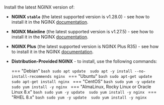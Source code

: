 Install the latest NGINX version of:

* **NGINX `stable`** (the latest supported version is v1.28.0) - see how to install it in the NGINX [documentation](https://docs.nginx.com/nginx/admin-guide/installing-nginx/installing-nginx-open-source/).
* **NGINX Mainline** (the latest supported version is v1.27.5) - see how to install it in the NGINX [documentation](https://docs.nginx.com/nginx/admin-guide/installing-nginx/installing-nginx-open-source/).
* **NGINX Plus** (the latest supported version is NGINX Plus R35) - see how to install it in the NGINX [documentation](https://docs.nginx.com/nginx/admin-guide/installing-nginx/installing-nginx-plus/).
* **Distribution-Provided NGINX** - to install, use the following commands:

    === "Debian"
        ```bash
        sudo apt update 
        sudo apt -y install --no-install-recommends nginx
        ```
    === "Ubuntu"
        ```bash
        sudo apt-get update
        sudo apt-get install nginx
        ```
    === "CentOS"
        ```bash
        sudo yum -y update 
        sudo yum install -y nginx
        ```
    === "AlmaLinux, Rocky Linux or Oracle Linux 8.x"
        ```bash
        sudo yum -y update 
        sudo yum install -y nginx
        ```
    === "RHEL 8.x"
        ```bash
        sudo yum -y update 
        sudo yum install -y nginx
        ```